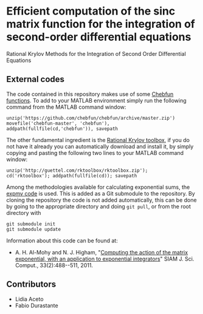 # Efficient computation of the sinc matrix function for the integration of second-order differential equations

Rational Krylov Methods for the Integration of Second Order Differential Equations

## External codes

The code contained in this repository makes use of some [Chebfun functions](https://www.chebfun.org/). To add to your MATLAB 
environment simply run the following command from the MATLAB command window:
```
unzip('https://github.com/chebfun/chebfun/archive/master.zip')
movefile('chebfun-master', 'chebfun'), addpath(fullfile(cd,'chebfun')), savepath
```
The other fundamental ingredient is the [Rational Krylov toolbox](http://guettel.com/rktoolbox/), if you do not have it already
you can automatically download and install it, by simply copying and pasting the following two lines to your MATLAB command window:
```
unzip('http://guettel.com/rktoolbox/rktoolbox.zip'); 
cd('rktoolbox'); addpath(fullfile(cd)); savepath
```
Among the methodologies available for calculating exponential sums, the [expmv code](https://github.com/higham/expmv) is used. 
This is added as a Git submodule to the repository. By cloning the repository the code is not added automatically, this can be 
done by going to the appropriate directory and doing `git pull`, or from the root directory with
```
git submodule init
git submodule update
```
Information about this code can be found at:
- A. H. Al-Mohy and N. J. Higham, "[Computing the action of the matrix exponential, with an application to exponential integrators](https://doi.org/10.1137/100788860)" SIAM J. Sci. Comput., 33(2):488--511, 2011.

## Contributors
- Lidia Aceto
- Fabio Durastante
